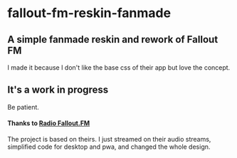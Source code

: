 # fallout-fm-reskin-fanmade
## A simple fanmade reskin and rework of Fallout FM
I made it because I don't like the base css of their app but love the concept.
## It's a work in progress
Be patient.
#### Thanks to [Radio Fallout.FM](http://www.fallout.fm/)
The project is based on theirs.
I just streamed on their audio streams, simplified code for desktop and pwa, and changed the whole design.